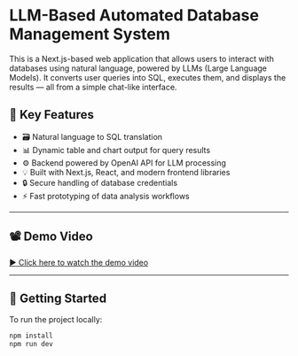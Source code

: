# LLM-Based Automated Database Management System

This is a Next.js-based web application that allows users to interact with databases using natural language, powered by LLMs (Large Language Models). It converts user queries into SQL, executes them, and displays the results — all from a simple chat-like interface.

## 🧠 Key Features

- 🗃️ Natural language to SQL translation
- 📊 Dynamic table and chart output for query results
- ⚙️ Backend powered by OpenAI API for LLM processing
- 💡 Built with Next.js, React, and modern frontend libraries
- 🔒 Secure handling of database credentials
- ⚡ Fast prototyping of data analysis workflows

---

## 📽️ Demo Video

[▶️ Click here to watch the demo video](https://github.com/VivekanandKunta/LLM_based_DatabaseManagementSystem/blob/main/Automated%20Database%20Management%20System%20Demonstration.mp4)

<!-- Optional Thumbnail -->
<!-- 
[![Watch the demo](./public/demo-thumbnail.png)](https://github.com/VivekanandKunta/LLM_based_DatabaseManagementSystem/blob/main/Automated%20Database%20Management%20System%20Demonstration.mp4)
-->

---

## 🚀 Getting Started

To run the project locally:

```bash
npm install
npm run dev
